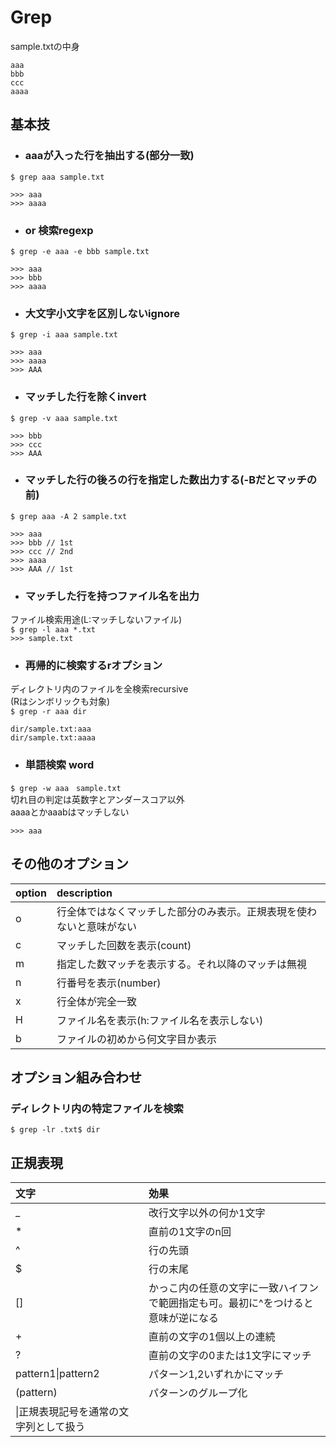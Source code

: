# Grep

sample.txtの中身  
```
aaa
bbb
ccc
aaaa
```

## 基本技  

- ### aaaが入った行を抽出する(部分一致)  
`$ grep aaa sample.txt`  
```
>>> aaa
>>> aaaa
```

- ### or 検索regexp  
`$ grep -e aaa -e bbb sample.txt`  
```
>>> aaa
>>> bbb
>>> aaaa
```

- ### 大文字小文字を区別しないignore    
`$ grep -i aaa sample.txt`  
```
>>> aaa
>>> aaaa
>>> AAA
```

- ### マッチした行を除くinvert  
`$ grep -v aaa sample.txt`  
```
>>> bbb
>>> ccc
>>> AAA
```

- ### マッチした行の後ろの行を指定した数出力する(-Bだとマッチの前)  
`$ grep aaa -A 2 sample.txt`  
```
>>> aaa
>>> bbb // 1st
>>> ccc // 2nd
>>> aaaa
>>> AAA // 1st
```

- ### マッチした行を持つファイル名を出力　
ファイル検索用途(L:マッチしないファイル)  
`$ grep -l aaa *.txt`  
`>>> sample.txt`  

- ### 再帰的に検索するrオプション  
ディレクトリ内のファイルを全検索recursive      
(Rはシンボリックも対象)  
`$ grep -r aaa dir`  
```
dir/sample.txt:aaa
dir/sample.txt:aaaa
```  
- ### 単語検索 word  
`$ grep -w aaa　sample.txt`  
切れ目の判定は英数字とアンダースコア以外  
aaaaとかaaabはマッチしない  
```
>>> aaa
```


## その他のオプション

|option|description|
|:-|:-|
|o|行全体ではなくマッチした部分のみ表示。正規表現を使わないと意味がない|
|c|マッチした回数を表示(count)|
|m|指定した数マッチを表示する。それ以降のマッチは無視|
|n|行番号を表示(number)|
|x|行全体が完全一致|
|H|ファイル名を表示(h:ファイル名を表示しない)|
|b|ファイルの初めから何文字目か表示|

## オプション組み合わせ  

### ディレクトリ内の特定ファイルを検索  
`$ grep -lr .txt$ dir`  


## 正規表現  

|文字|効果|
|:-|:-|
|_|改行文字以外の何か1文字|
|*|直前の1文字のn回|
|^|行の先頭|
|$|行の末尾|
|[]|かっこ内の任意の文字に一致ハイフンで範囲指定も可。最初に^をつけると意味が逆になる|
|+|直前の文字の1個以上の連続|
|?|直前の文字の0または1文字にマッチ|
|pattern1&#124;pattern2|パターン1,2いずれかにマッチ|
|(pattern)|パターンのグループ化|
|\|正規表現記号を通常の文字列として扱う|
